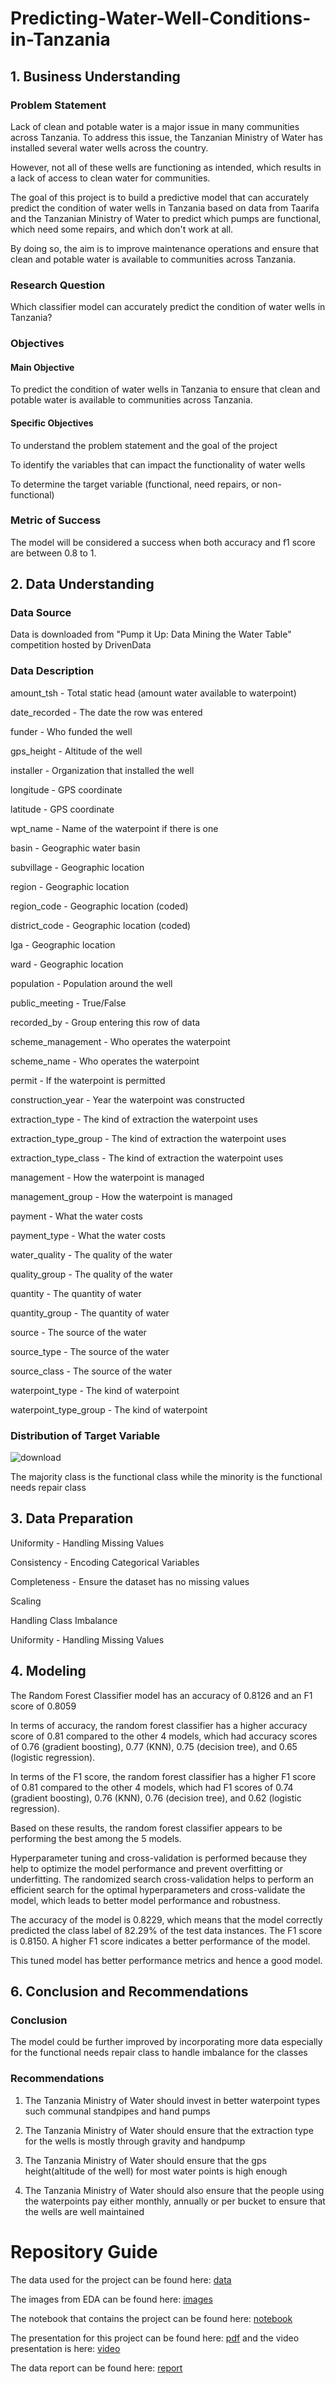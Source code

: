 # Predicting-Water-Well-Conditions-in-Tanzania

## 1.  Business Understanding

### Problem Statement

Lack of clean and potable water is a major issue in many communities across Tanzania. To address this issue, the Tanzanian Ministry of Water has installed several water wells across the country. 

However, not all of these wells are functioning as intended, which results in a lack of access to clean water for communities.

The goal of this project is to build a predictive model that can accurately predict the condition of water wells in Tanzania based on data from Taarifa and the Tanzanian Ministry of Water to predict which pumps are functional, which need some repairs, and which don't work at all. 

By doing so, the aim is to improve maintenance operations and ensure that clean and potable water is available to communities across Tanzania.


### Research Question

Which classifier model can accurately predict the condition of water wells in Tanzania?

### Objectives

#### Main Objective

To predict the condition of water wells in Tanzania to ensure that clean and potable water is available to communities across Tanzania.

#### Specific Objectives

To understand the problem statement and the goal of the project

To identify the variables that can impact the functionality of water wells

To determine the target variable (functional, need repairs, or non-functional)
 
### Metric of Success

The model will be considered a success when both accuracy and f1 score are between 0.8 to 1.

## 2. Data Understanding

### Data Source

Data is downloaded from "Pump it Up: Data Mining the Water Table" competition hosted by DrivenData

### Data Description

amount_tsh - Total static head (amount water available to waterpoint) 

date_recorded - The date the row was entered

funder - Who funded the well

gps_height - Altitude of the well

installer - Organization that installed the well 

longitude - GPS coordinate 

latitude - GPS coordinate

wpt_name - Name of the waterpoint if there is one 

basin - Geographic water basin

subvillage - Geographic location 

region - Geographic location

region_code - Geographic location (coded)

district_code - Geographic location (coded)

lga - Geographic location

ward - Geographic location

population - Population around the well

public_meeting - True/False 

recorded_by - Group entering this row of data 

scheme_management - Who operates the waterpoint 

scheme_name - Who operates the waterpoint 

permit - If the waterpoint is permitted 

construction_year - Year the waterpoint was constructed

extraction_type - The kind of extraction the waterpoint uses

extraction_type_group - The kind of extraction the waterpoint uses

extraction_type_class - The kind of extraction the waterpoint uses 

management - How the waterpoint is managed 

management_group - How the waterpoint is managed 

payment - What the water costs 

payment_type - What the water costs 

water_quality - The quality of the water 

quality_group - The quality of the water 

quantity - The quantity of water

quantity_group - The quantity of water

source - The source of the water 

source_type - The source of the water 

source_class - The source of the water

waterpoint_type - The kind of waterpoint 

waterpoint_type_group - The kind of waterpoint

### Distribution of Target Variable

![download](https://user-images.githubusercontent.com/71209567/218337773-7a0d06dc-ef2f-4e17-adf3-472e4d730454.png)

The majority class is the functional class while the minority is the functional needs repair class
 
## 3. Data Preparation

Uniformity - Handling Missing Values

Consistency - Encoding Categorical Variables

Completeness - Ensure the dataset has no missing values

Scaling

Handling Class Imbalance

Uniformity - Handling Missing Values


## 4. Modeling

The Random Forest Classifier model has an accuracy of 0.8126 and an F1 score of 0.8059

In terms of accuracy, the random forest classifier has a higher accuracy score of 0.81 compared to the other 4 models, which had accuracy scores of 0.76 (gradient boosting), 0.77 (KNN), 0.75 (decision tree), and 0.65 (logistic regression).

In terms of the F1 score, the random forest classifier has a higher F1 score of 0.81 compared to the other 4 models, which had F1 scores of 0.74 (gradient boosting), 0.76 (KNN), 0.76 (decision tree), and 0.62 (logistic regression).

Based on these results, the random forest classifier appears to be performing the best among the 5 models.

Hyperparameter tuning and cross-validation is performed because they help to optimize the model performance and prevent overfitting or underfitting.
The randomized search cross-validation helps to perform an efficient search for the optimal hyperparameters and cross-validate the model, which leads to better model performance and robustness.

The accuracy of the model is 0.8229, which means that the model correctly predicted the class label of 82.29% of the test data instances.
The F1 score is 0.8150. A higher F1 score indicates a better performance of the model.

This tuned model has better performance metrics and hence a good model.

 
## 6. Conclusion and Recommendations

### Conclusion

The model could be further improved by incorporating more data especially for the functional needs repair class to handle imbalance for the classes

### Recommendations

1. The Tanzania Ministry of Water should invest in better waterpoint types such communal standpipes and hand pumps

2. The Tanzania Ministry of Water should ensure that the extraction type for the wells is mostly through gravity and handpump

3. The Tanzania Ministry of Water should ensure that the gps height(altitude of the well) for most water points is high enough

4. The Tanzania Ministry of Water should also ensure that the people using the waterpoints pay either monthly, annually or per bucket to ensure that the wells are well maintained
 
 # Repository Guide

The data used for the project can be found here: [data](https://github.com/Glo-riah/Predicting-Water-Well-Conditions-in-Tanzania/tree/main/Data)

The images from EDA can be found here: [images](https://github.com/Glo-riah/Predicting-Water-Well-Conditions-in-Tanzania/tree/main/Images.)

The notebook that contains the project can be found here: [notebook](https://github.com/Glo-riah/Predicting-Water-Well-Conditions-in-Tanzania/blob/main/Water%20Wells%20Condition.ipynb)

The presentation for this project can be found here: [pdf](https://github.com/Glo-riah/Predicting-Water-Well-Conditions-in-Tanzania/blob/main/Slides%20(Prediction%20of%20Tanzania%20Water%20Wells)%20(3).pdf) and the video presentation is here: [video](https://www.canva.com/design/DAFaYjtM0_g/R__Sto5GrgNfp6NdISKmzg/view?utm_content=DAFaYjtM0_g&utm_campaign=designshare&utm_medium=link&utm_source=publishsharelink)

The data report can be found here: [report](https://github.com/Glo-riah/Predicting-Water-Well-Conditions-in-Tanzania/blob/main/Tanzania%20Report%20(1).pdf)


